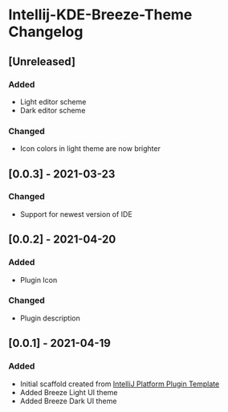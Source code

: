 <!-- Keep a Changelog guide -> https://keepachangelog.com -->

# Intellij-KDE-Breeze-Theme Changelog

## [Unreleased]
### Added
- Light editor scheme
- Dark editor scheme

### Changed
- Icon colors in light theme are now brighter

## [0.0.3] - 2021-03-23
### Changed
- Support for newest version of IDE

## [0.0.2] - 2021-04-20
### Added
- Plugin Icon

### Changed
- Plugin description

## [0.0.1] - 2021-04-19
### Added
- Initial scaffold created from [IntelliJ Platform Plugin Template](https://github.com/JetBrains/intellij-platform-plugin-template)
- Added Breeze Light UI theme
- Added Breeze Dark UI theme